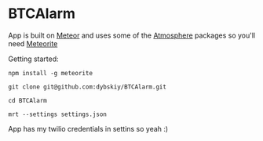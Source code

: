 # BTCAlarm

App is built on [Meteor](http://www.meteor.com/) and uses some of the [Atmosphere](https://atmosphere.meteor.com/) packages so you'll need [Meteorite](https://github.com/oortcloud/meteorite/)

Getting started:
```
npm install -g meteorite

git clone git@github.com:dybskiy/BTCAlarm.git

cd BTCAlarm

mrt --settings settings.json
```

App has my twilio credentials in settins so yeah :)
